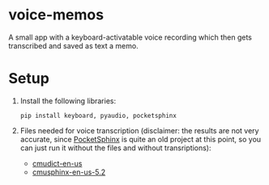 # voice-memos

A small app with a keyboard-activatable voice recording which then gets transcribed and saved as text a memo.

# **Setup**

1. Install the following libraries:

   ```
   pip install keyboard, pyaudio, pocketsphinx
   ```
2. Files needed for voice transcription (disclaimer: the results are not very accurate, since [PocketSphinx](https://github.com/cmusphinx/pocketsphinx) is quite an old project at this point, so you can just run it without the files and without transriptions):

   * [cmudict-en-us](https://github.com/cmusphinx/pocketsphinx/blob/master/model/en-us/cmudict-en-us.dict)
   * [cmusphinx-en-us-5.2](https://sourceforge.net/projects/cmusphinx/files/Acoustic%20and%20Language%20Models/US%20English/cmusphinx-en-us-5.2.tar.gz/download)
